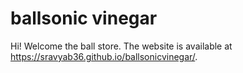 # ballsonic vinegar

Hi! Welcome the ball store. The website is available at https://sravyab36.github.io/ballsonicvinegar/. 
